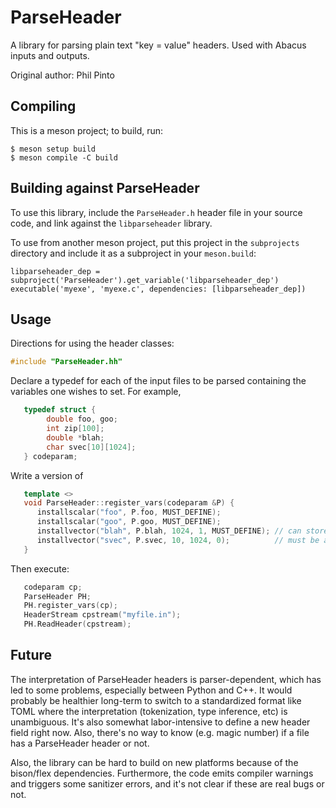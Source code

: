 # ParseHeader

A library for parsing plain text "key = value" headers. Used with Abacus inputs and outputs.

Original author: Phil Pinto

## Compiling
This is a meson project; to build, run:
```
$ meson setup build
$ meson compile -C build
```

## Building against ParseHeader
To use this library, include the `ParseHeader.h` header file in your source code, and link against the `libparseheader` library.

To use from another meson project, put this project in the `subprojects` directory and include it as a subproject in your `meson.build`:
```
libparseheader_dep = subproject('ParseHeader').get_variable('libparseheader_dep')
executable('myexe', 'myexe.c', dependencies: [libparseheader_dep])
```

## Usage
Directions for using the header classes:

```c++
#include "ParseHeader.hh"
```

Declare a typedef for each of the input files to be parsed containing
the variables one wishes to set. For example,

```c++
   typedef struct {
        double foo, goo;
        int zip[100];
        double *blah;
        char svec[10][1024];
   } codeparam;
```

Write a version of 

```c++
   template <>
   void ParseHeader::register_vars(codeparam &P) {
      installscalar("foo", P.foo, MUST_DEFINE);
      installscalar("goo", P.goo, MUST_DEFINE);
      installvector("blah", P.blah, 1024, 1, MUST_DEFINE); // can store a maximum of 1024 elements
      installvector("svec", P.svec, 10, 1024, 0);          // must be allocated contiguously   
   }
```

Then execute:

```c++
   codeparam cp;
   ParseHeader PH;
   PH.register_vars(cp);
   HeaderStream cpstream("myfile.in");
   PH.ReadHeader(cpstream);
```

## Future
The interpretation of ParseHeader headers is parser-dependent, which has led to some problems, especially between Python and C++. It would probably be healthier long-term to switch to a standardized format like TOML where the interpretation (tokenization, type inference, etc) is unambiguous.  It's also somewhat labor-intensive to define a new header field right now.  Also, there's no way to know (e.g. magic number) if a file has a ParseHeader header or not.

Also, the library can be hard to build on new platforms because of the bison/flex dependencies.  Furthermore, the code emits compiler warnings and triggers some sanitizer errors, and it's not clear if these are real bugs or not.
